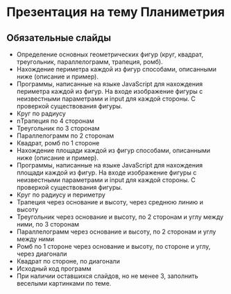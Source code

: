 # Презентация на тему Планиметрия

## Обязательные слайды
- Определение основных геометрических фигур (круг, квадрат, треугольник, параллелограмм, трапеция, ромб).
- Нахождение периметра каждой из фигур способами, описанными ниже (описание и пример).
- Программы, написанные на языке JavaScript для нахождения периметра каждой из фигур. На входе изображение фигуры с неизвестными параметрами и input для каждой стороны. С проверкой существования фигуры. 
- Круг по радиусу
- nТрапеция по 4 сторонам
- Треугольник по 3 сторонам
- Параллелограмм по 2 сторонам
- Квадрат, ромб по 1 стороне
- Нахождение площади каждой из фигур способами, описанными ниже (описание и пример).
- Программы, написанные на языке JavaScript для нахождения площади каждой из фигур. На входе изображение фигуры с неизвестными параметрами и input для каждой стороны. С проверкой существования фигуры.
- Круг по радиусу и периметру
- Трапеция через основание и высоту, через среднюю линию и высоту
- Треугольник через основание и высоту, по 2 сторонам и углу между ними, по 3 сторонам
- Параллелограмм через основание и высоту, по 2 сторонам и углу между ними
- Ромб по 1 стороне через основание и высоту, по стороне и углу, через диагонали
- Квадрат по стороне, по диагонали
- Исходный код программ 
- При наличии оставшихся слайдов, но не менее 3, заполнить веселыми картинками по теме.